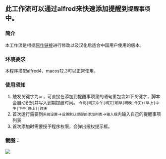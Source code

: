 ## 此工作流可以通过alfred来快速添加提醒到`提醒事项`中。

### 简介
  本工作流是根据[原作链接](https://github.com/rknightuk/alfred-workflows/tree/main/workflows/agenda)进行修改以及汉化后适合中国用户使用的版本。

### 环境要求
  本程序搭配alfred4，macos12.3可以正常使用。
  
### 使用须知
1. 触发关键字为`ar`，可直接在添加到提醒事项里的语句里包含如下关键字，脚本会自动识别并写入到期提醒时间。
    `今晚|明天中午|明天|明早|明晚|今天+(早上|中午|下午|晚上)|昨天`
2. 首次运行需要到`系统设置`→`设置默认提醒的添加列表`→`输入框`内输入自己的提醒事项列表
3. 首次添加时需要授予程序权限，会弹出授权提示框。

### 截图：
![](https://s2.loli.net/2022/04/13/s3oKUwPeCDWFB8I.jpg)
